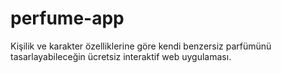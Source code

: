 # perfume-app
Kişilik ve karakter özelliklerine göre kendi benzersiz parfümünü tasarlayabileceğin ücretsiz interaktif web uygulaması.
